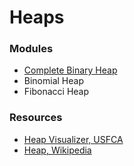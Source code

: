 # Heaps

### Modules

- [Complete Binary Heap](BinaryHeap/README.md)
- Binomial Heap
- Fibonacci Heap

### Resources

- [Heap Visualizer, USFCA ](https://www.cs.usfca.edu/~galles/visualization/Heap.html)
- [Heap, Wikipedia](<https://en.wikipedia.org/wiki/Heap_(data_structure)>)
